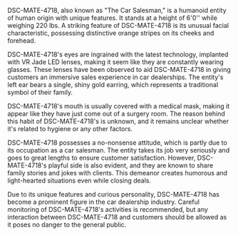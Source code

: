 DSC-MATE-4718, also known as "The Car Salesman," is a humanoid entity of human origin with unique features. It stands at a height of 6'0'' while weighing 220 lbs. A striking feature of DSC-MATE-4718 is its unusual facial characteristic, possessing distinctive orange stripes on its cheeks and forehead. 

DSC-MATE-4718's eyes are ingrained with the latest technology, implanted with VR Jade LED lenses, making it seem like they are constantly wearing glasses. These lenses have been observed to aid DSC-MATE-4718 in giving customers an immersive sales experience in car dealerships. The entity's left ear bears a single, shiny gold earring, which represents a traditional symbol of their family. 

DSC-MATE-4718's mouth is usually covered with a medical mask, making it appear like they have just come out of a surgery room. The reason behind this habit of DSC-MATE-4718's is unknown, and it remains unclear whether it's related to hygiene or any other factors. 

DSC-MATE-4718 possesses a no-nonsense attitude, which is partly due to its occupation as a car salesman. The entity takes its job very seriously and goes to great lengths to ensure customer satisfaction. However, DSC-MATE-4718's playful side is also evident, and they are known to share family stories and jokes with clients. This demeanor creates humorous and light-hearted situations even while closing deals. 

Due to its unique features and curious personality, DSC-MATE-4718 has become a prominent figure in the car dealership industry. Careful monitoring of DSC-MATE-4718's activities is recommended, but any interaction between DSC-MATE-4718 and customers should be allowed as it poses no danger to the general public.
